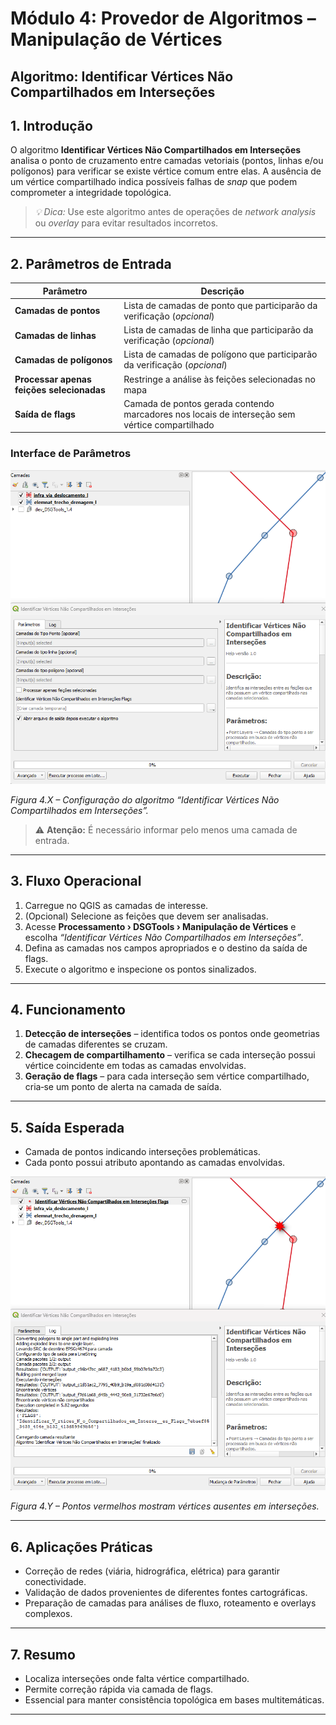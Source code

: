 # Módulo 4: Provedor de Algoritmos – Manipulação de Vértices

## Algoritmo: Identificar Vértices Não Compartilhados em Interseções

## 1. Introdução
O algoritmo **Identificar Vértices Não Compartilhados em Interseções** analisa o ponto de cruzamento entre camadas vetoriais (pontos, linhas e/ou polígonos) para verificar se existe vértice comum entre elas. A ausência de um vértice compartilhado indica possíveis falhas de *snap* que podem comprometer a integridade topológica.

> *💡 Dica:* Use este algoritmo antes de operações de *network analysis* ou *overlay* para evitar resultados incorretos.

---

## 2. Parâmetros de Entrada

| Parâmetro | Descrição |
|-----------|-----------|
| **Camadas de pontos** | Lista de camadas de ponto que participarão da verificação (*opcional*) |
| **Camadas de linhas** | Lista de camadas de linha que participarão da verificação (*opcional*) |
| **Camadas de polígonos** | Lista de camadas de polígono que participarão da verificação (*opcional*) |
| **Processar apenas feições selecionadas** | Restringe a análise às feições selecionadas no mapa |
| **Saída de flags** | Camada de pontos gerada contendo marcadores nos locais de interseção sem vértice compartilhado |

### Interface de Parâmetros

![Interface de Parâmetros](assets/modulo-04/img-config-identificar-vertices-nao-compartilhados.png)

*Figura 4.X – Configuração do algoritmo “Identificar Vértices Não Compartilhados em Interseções”.*

> ⚠️ **Atenção:** É necessário informar pelo menos uma camada de entrada.

---

## 3. Fluxo Operacional

1. Carregue no QGIS as camadas de interesse.  
2. (Opcional) Selecione as feições que devem ser analisadas.  
3. Acesse **Processamento › DSGTools › Manipulação de Vértices** e escolha *“Identificar Vértices Não Compartilhados em Interseções”*.  
4. Defina as camadas nos campos apropriados e o destino da saída de flags.  
5. Execute o algoritmo e inspecione os pontos sinalizados.  

---

## 4. Funcionamento

1. **Detecção de interseções** – identifica todos os pontos onde geometrias de camadas diferentes se cruzam.  
2. **Checagem de compartilhamento** – verifica se cada interseção possui vértice coincidente em todas as camadas envolvidas.  
3. **Geração de flags** – para cada interseção sem vértice compartilhado, cria‑se um ponto de alerta na camada de saída.  

---

## 5. Saída Esperada

* Camada de pontos indicando interseções problemáticas.  
* Cada ponto possui atributo apontando as camadas envolvidas.  

![Resultado](assets/modulo-04/img-result-identificar-vertices-nao-compartilhados.png)

*Figura 4.Y – Pontos vermelhos mostram vértices ausentes em interseções.*

---

## 6. Aplicações Práticas

* Correção de redes (viária, hidrográfica, elétrica) para garantir conectividade.  
* Validação de dados provenientes de diferentes fontes cartográficas.  
* Preparação de camadas para análises de fluxo, roteamento e overlays complexos.

---

## 7. Resumo

* Localiza interseções onde falta vértice compartilhado.  
* Permite correção rápida via camada de flags.  
* Essencial para manter consistência topológica em bases multitemáticas.

---